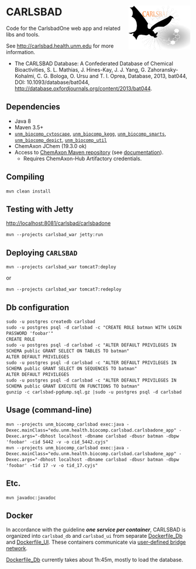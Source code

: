 # CARLSBAD <img align="right" src="/project/doc/images/carlsbad_logo.png" height="120">

Code for the CarlsbadOne web app and related libs and tools.

See <http://carlsbad.health.unm.edu> for more information.

* The CARLSBAD Database: A Confederated Database of Chemical Bioactivities, S. L.
Mathias, J. Hines-Kay, J. J. Yang, G. Zahoransky-Kohalmi, C. G. Bologa, O. Ursu and
T. I. Oprea, Database, 2013, bat044, DOI: 10.1093/database/bat044,
<http://database.oxfordjournals.org/content/2013/bat044>.

## Dependencies
* Java 8
* Maven 3.5+
* [`unm_biocomp_cytoscape`](https://github.com/unmtransinfo/unm_biocomp_cytoscape), [`unm_biocomp_kegg`](https://github.com/unmtransinfo/unm_biocomp_kegg), [`unm_biocomp_smarts`](https://github.com/unmtransinfo/unm_biocomp), [`unm_biocomp_depict`](https://github.com/unmtransinfo/unm_biocomp_depict), [`unm_biocomp_util`](https://github.com/unmtransinfo/unm_biocomp_util)
* ChemAxon JChem (19.3.0 ok)
* Access to [ChemAxon Maven repository](https://hub.chemaxon.com) (see [documentation](https://docs.chemaxon.com/display/docs/Public+Repository)).
  * Requires ChemAxon-Hub Artifactory credentials.


## Compiling

```
mvn clean install
```

## Testing with Jetty

<http://localhost:8081/carlsbad/carlsbadone>

```
mvn --projects carlsbad_war jetty:run
```

## Deploying `CARLSBAD`

```
mvn --projects carlsbad_war tomcat7:deploy
```

or

```
mvn --projects carlsbad_war tomcat7:redeploy
```

## Db configuration

```
sudo -u postgres createdb carlsbad
sudo -u postgres psql -d carlsbad -c "CREATE ROLE batman WITH LOGIN PASSWORD 'foobar'"
CREATE ROLE
sudo -u postgres psql -d carlsbad -c "ALTER DEFAULT PRIVILEGES IN SCHEMA public GRANT SELECT ON TABLES TO batman"
ALTER DEFAULT PRIVILEGES
sudo -u postgres psql -d carlsbad -c "ALTER DEFAULT PRIVILEGES IN SCHEMA public GRANT SELECT ON SEQUENCES TO batman"
ALTER DEFAULT PRIVILEGES
sudo -u postgres psql -d carlsbad -c "ALTER DEFAULT PRIVILEGES IN SCHEMA public GRANT EXECUTE ON FUNCTIONS TO batman"
gunzip -c carlsbad-pgdump.sql.gz |sudo -u postgres psql -d carlsbad
```

## Usage (command-line)

```
mvn --projects unm_biocomp_carlsbad exec:java -Dexec.mainClass="edu.unm.health.biocomp.carlsbad.carlsbadone_app" -Dexec.args="-dbhost localhost -dbname carlsbad -dbusr batman -dbpw 'foobar' -cid 5442 -v -o cid_5442.cyjs"
mvn --projects unm_biocomp_carlsbad exec:java -Dexec.mainClass="edu.unm.health.biocomp.carlsbad.carlsbadone_app" -Dexec.args="-dbhost localhost -dbname carlsbad -dbusr batman -dbpw 'foobar' -tid 17 -v -o tid_17.cyjs"
```

## Etc.

```
mvn javadoc:javadoc
```

## Docker

In accordance with the guideline ___one service per container___, CARLSBAD is organized
into `carlsbad_db` and `carlsbad_ui` from separate
[Dockerfile\_Db](Dockerfile_Db) and [Dockerfile\_UI](Dockerfile_UI).
These containers communicate via
[user-defined bridge network](https://docs.docker.com/network/bridge/).

[Dockerfile\_Db](Dockerfile_Db) currently takes about 1h:45m, mostly to load the 
database.
